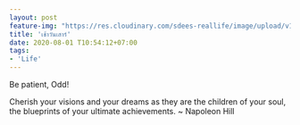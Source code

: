 ```yaml
---
layout: post
feature-img: "https://res.cloudinary.com/sdees-reallife/image/upload/v1555658919/sample_feature_img.png"
title: 'เช้าวันเสาร์'
date: 2020-08-01 T10:54:12+07:00
tags:
- 'Life'
---
```

Be patient, Odd!

<i class="fa fa-child" style="color:plum"></i>

Cherish your visions and your dreams as they are the children of your soul, the blueprints of your ultimate achievements. ~ Napoleon Hill
